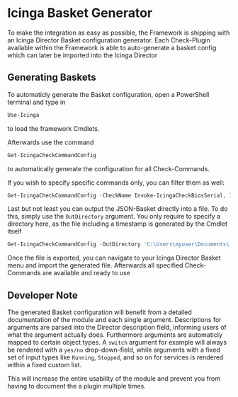 Icinga Basket Generator
===

To make the integration as easy as possible, the Framework is shipping with an Icinga Director Basket configuration generator. Each Check-Plugin available within the Framework is able to auto-generate a basket config which can later be imported into the Icinga Director

Generating Baskets
---

To automaticly generate the Basket configuration, open a PowerShell terminal and type in

```powershell
Use-Icinga
```

to load the framework Cmdlets.

Afterwards use the command

```powershell
Get-IcingaCheckCommandConfig
```

to automatically generate the configuration for all Check-Commands.

If you wish to specify specific commands only, you can filter them as well:

```powershell
Get-IcingaCheckCommandConfig -CheckName Invoke-IcingaCheckBiosSerial, Invoke-IcingaCheckCPU
```

Last but not least you can output the JSON-Basket directly into a file. To do this, simply use the `OutDirectory` argument. You only require to specify a directory here, as the file including a timestamp is generated by the Cmdlet itself

```powershell
Get-IcingaCheckCommandConfig -OutDirectory 'C:\Users\myuser\Documents\'
```

Once the file is exported, you can navigate to your Icinga Director Basket menu and import the generated file. Afterwards all specified Check-Commands are available and ready to use

Developer Note
---

The generated Basket configuration will benefit from a detailed documentation of the module and each single argument. Descriptions for arguments are parsed into the Director description field, informing users of what the argument actually does. Furthermore arguments are automaticly mapped to certain object types. A `switch` argument for example will always be rendered with a `yes/no` drop-down-field, while arguments with a fixed set of input types like `Running`,  `Stopped`, and so on for services is rendered within a fixed custom list.

This will increase the entire usability of the module and prevent you from having to document the a plugin multiple times.
